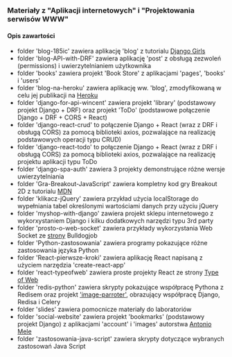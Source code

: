 ### Materiały z "Aplikacji internetowych" i "Projektowania serwisów WWW"

#### Opis zawartości

  * folder 'blog-185ic' zawiera aplikację 'blog' z tutorialu [Django Girls](https://tutorial.djangogirls.org/pl/)  
  * folder 'blog-API-with-DRF' zawiera aplikację 'post' z obsługą zezwoleń (permissions) i uwierzytelnianiem użytkownika  
  * folder 'books' zawiera projekt 'Book Store' z aplikacjami 'pages', 'books' i 'users'  
  * folder 'blog-na-heroku' zawiera aplikację ww. 'blog', zmodyfikowaną w celu jej publikacji na [Heroku](https://blog-zacniewski.herokuapp.com/blog/)  
  * folder 'django-for-api-wincent' zawiera projekt 'library' (podstawowy projekt Django + DRF) oraz projekt 'ToDo' (podstawowe połączenie Django + DRF + CORS + React)  
  * folder 'django-react-crud' to połączenie Django + React (wraz z DRF i obsługą CORS) za pomocą biblioteki axios, pozwalające na realizację podstawowych operacji typu CRUD)  
  * folder 'django-react-todo' to połączenie Django + React (wraz z DRF i obsługą CORS) za pomocą biblioteki axios, pozwalające na realizację projektu aplikacji typu ToDo     
  * folder 'django-spa-auth' zawiera 3 projekty demonstrujące różne wersje uwierzytelniania  
  * folder 'Gra-Breakout-JavaScript' zawiera kompletny kod gry Breakout 2D z tutorialu [MDN](https://developer.mozilla.org/pl/docs/Games/Tutorials/2D_Breakout_game_pure_JavaScript)  
  * folder 'klikacz-jQuery' zawiera przykład użycia localStorage do wypełniania tabel określonymi wartościami danych przy użyciu jQuery  
  * folder 'myshop-with-django' zawiera projekt sklepu internetowego z wykorxystaniem Django i kilku dodatkowych narzędzi typu 3rd party    
  * folder 'prosto-o-web-socket' zawiera przykłady wykorzystania Web Socket ze [strony](https://bulldogjob.pl/news/751-prosto-o-websocket) Bulldogjob  
  * folder 'Python-zastosowania' zawiera programy pokazujące różne zastosowania języka Python  
  * folder 'React-pierwsze-kroki' zawiera aplikację React napisaną z użyciem narzędzia 'create-react-app'  
  * folder 'react-typeofweb' zawiera proste projekty React ze strony [Type of Web](https://typeofweb.com/wprowadzenie-kurs-react-js/)   
  * folder 'redis-python' zawiera skrypty pokazujące współpracę Pythona z Redisem oraz projekt ['image-parroter'](https://stackabuse.com/asynchronous-tasks-in-django-with-redis-and-celery/), obrazujący współpracę Django, Redisa i Celery  
  * folder 'slides' zawiera pomocnicze materiały do laboratoriów      
  * folder 'social-website' zawiera projekt 'bookmarks' (podstawowy projekt Django) z aplikacjami 'account' i 'images' autorstwa [Antonio Mele](https://github.com/PacktPublishing/Django-3-by-Example/tree/master/Chapter04)  
  * folder 'zastosowania-java-script' zawiera skrypty dotyczące wybranych zastosowań Java Script  
